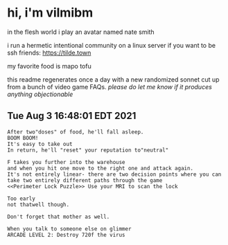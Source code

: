 # hi, i'm vilmibm

in the flesh world i play an avatar named nate smith

i run a hermetic intentional community on a linux server if you want to be ssh friends: https://tilde.town

my favorite food is mapo tofu

this readme regenerates once a day with a new randomized sonnet cut up from a bunch of video game FAQs.
_please do let me know if it produces anything objectionable_

## Tue Aug  3 16:48:01 EDT 2021

    After two"doses" of food, he'll fall asleep.
    BOOM BOOM!
    It's easy to take out
    In return, he'll "reset" your reputation to"neutral"
    
    F takes you further into the warehouse
    and when you hit one move to the right one and attack again.
    It's not entirely linear- there are two decision points where you can take two entirely different paths through the game
    <<Perimeter Lock Puzzle>> Use your MRI to scan the lock
    
    Too early
    not thatwell though.
    
    Don't forget that mother as well.
    
    When you talk to someone else on glimmer
    ARCADE LEVEL 2: Destroy 720f the virus
